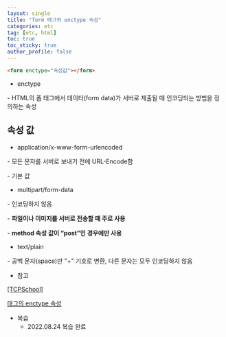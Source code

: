 ```yaml
---
layout: single
title: "form 태그의 enctype 속성"
categories: etc
tag: [etc, html]
toc: true
toc_sticky: true
author_profile: false
---
```

```html
<form enctype="속성값"></form>
```

* enctype

\- HTML의 폼 태그에서 데이터(form data)가 서버로 제출될 때 인코딩되는 방법을 정의하는 속성



## 속성 값

* application/x-www-form-urlencoded

\- 모든 문자를 서버로 보내기 전에 URL-Encode함

\- 기본 값

* multipart/form-data

\- 인코딩하지 않음

\- **파일이나 이미지를 서버로 전송할 때 주로 사용**

\- **method 속성 값이 “post”인 경우에만 사용**

* text/plain

\- 공백 문자(space)만 "+" 기호로 변환, 다른 문자는 모두 인코딩하지 않음



* 참고

<a href="http://www.tcpschool.com/html-tag-attrs/form-enctype" target="_blank">[TCPSchool]<form> 태그의 enctype 속성</a>



* 복습
  * 2022.08.24 복습 완료
